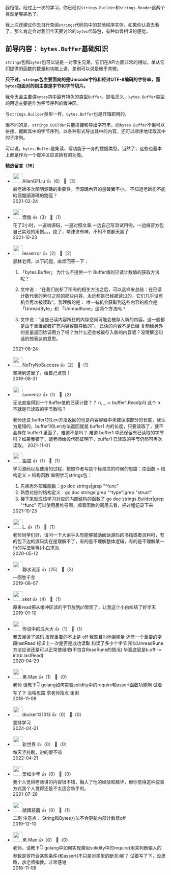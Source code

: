 我相信，经过上一次的学习，你已经对`strings.Builder`和`strings.Reader`这两个类型足够熟悉了。

我上次还建议你去自行查阅`strings`代码包中的其他程序实体。如果你认真去看了，那么肯定会对我们今天要讨论的`bytes`代码包，有种似曾相识的感觉。

## 前导内容： `bytes.Buffer`基础知识

`strings`包和`bytes`包可以说是一对孪生兄弟，它们在API方面非常的相似。单从它们提供的函数的数量和功能上讲，差别可以说是微乎其微。

**只不过，`strings`包主要面向的是Unicode字符和经过UTF-8编码的字符串，而`bytes`包面对的则主要是字节和字节切片。**

我今天会主要讲`bytes`包中最有特色的类型`Buffer`。顾名思义，`bytes.Buffer`类型的用途主要是作为字节序列的缓冲区。

与`strings.Builder`类型一样，`bytes.Buffer`也是开箱即用的。

但不同的是，`strings.Builder`只能拼接和导出字符串，而`bytes.Buffer`不但可以拼接、截断其中的字节序列，以各种形式导出其中的内容，还可以顺序地读取其中的子序列。

可以说，`bytes.Buffer`是集读、写功能于一身的数据类型。当然了，这些也基本上都是作为一个缓冲区应该拥有的功能。
<div><strong>精选留言（16）</strong></div><ul>
<li><img src="https://static001.geekbang.org/account/avatar/00/12/a5/67/bf286335.jpg" width="30px"><span>AllenGFLiu</span> 👍（6） 💬（3）<div>赫老師多次闡明源碼的重要性，但源碼內容的量確實不小。
不知道老師能不能給個閱讀源碼的路徑？</div>2021-02-24</li><br/><li><img src="https://static001.geekbang.org/account/avatar/00/19/30/3c/0668d6ae.jpg" width="30px"><span>盘胧</span> 👍（3） 💬（1）<div>花了2小时，一遍啃源码，一遍对照文章,一边自己写测试用例，一边搞官方包自己实现的用例。。。绝了，啃津津有味，不知不觉都天黑了</div>2021-10-23</li><br/><li><img src="https://static001.geekbang.org/account/avatar/00/14/9d/a4/e481ae48.jpg" width="30px"><span>lesserror</span> 👍（2） 💬（2）<div>郝林老师，以下问题，麻烦回答一下：

1.  「bytes.Buffer」 为什么不提供一个 Buffer值的已读计数值的获取方法呢？

2.  文中说： “在我们剖析了所有的相关方法之后，可以这样来总结：在已读计数代表的索引之前的那些内容，永远都是已经被读过的，它们几乎没有机会再次被读取”。我理解的是： 唯一有机会获取到这些内容的机会是 「UnreadByte」和 「UnreadRune」这两个方法吗？

3. 文中说：“这些已读内容所在的内存空间可能会被存入新的内容。这一般都是由于重置或者扩充内容容器导致的”。 已读的内容不是已经 复制给另外的变量返回给调用方了吗？为什么还会被被存入新的内容呢？没理解这句话的想表达的意思。</div>2021-08-24</li><br/><li><img src="http://thirdwx.qlogo.cn/mmopen/vi_32/Q0j4TwGTfTKOM6tVLSiciaQeQst0g3iboWO74ibicicVAia9qno0X6cf65pEKLgdKkUdcpCWpjAB5e6semrFrruiaGQWhg/132" width="30px"><span>NoTryNoSuccess</span> 👍（2） 💬（1）<div>坚持到这里了，给自己点赞！</div>2019-08-31</li><br/><li><img src="https://static001.geekbang.org/account/avatar/00/12/1d/7d/368df396.jpg" width="30px"><span>somenzz</span> 👍（1） 💬（2）<div>无法直接得到一个Buffer值的已读计数？？
	n, _ := buffer1.Read(p1)
这个 n 不就是已读取的字节数吗？

老师还说 buffer1的Len方法返回的也是内容容器中未被读取部分的长度，我认为是错的，buffer1的Len方法返回就是 buffer1 内的长度，只要读取了，就不会存在 buffer1 里面了，难道不是吗？ 难道 buffer1 中还保留有已读取的字节吗？如果我错了，请老师给段代码证明下，buffer1 已读取的字节仍然可再次读取。 </div>2021-11-01</li><br/><li><img src="https://static001.geekbang.org/account/avatar/00/19/30/3c/0668d6ae.jpg" width="30px"><span>盘胧</span> 👍（1） 💬（1）<div>学习源码以及使用的过程，按照作者写这个标准库的时候的思路：库函数 &gt; 结构定义 &gt; 结构函数
举例学习strings包：
1. 先熟悉外部库函数：go doc strings|grep &quot;^func&quot;
2. 熟悉对应的结构定义：go doc strings|grep &quot;^type&quot;|grep &quot;struct&quot;
3. 接下来就应该学习对应的内部结构的函数了 go doc strings.Builder|grep &quot;^func&quot;
可以使用思维导图，顺着函数的调用去看，把过程记录下来</div>2021-10-23</li><br/><li><img src="https://static001.geekbang.org/account/avatar/00/17/8c/e4/ad3e7c39.jpg" width="30px"><span>L.</span> 👍（1） 💬（1）<div>老师同学们好，请问一下大家手头有能够辅助阅读源码的书籍或者资料吗，有的包下边的源码实在是理解不了，有的是不理解整体逻辑，有的是不理解某一行的写法等等(小白求助</div>2020-05-12</li><br/><li><img src="https://static001.geekbang.org/account/avatar/00/14/71/4c/2cefec07.jpg" width="30px"><span>静水流深</span> 👍（25） 💬（3）<div>一图胜千言</div>2019-08-07</li><br/><li><img src="http://thirdwx.qlogo.cn/mmopen/KFgDEHIEpnSjjGClCeqmKYJsSOQo40BMHRTtNYrWyQP9WypAjTToplVND944one2pkEyH5Oib4m4wUOJ9xBEIZQ/132" width="30px"><span>sket</span> 👍（4） 💬（1）<div>原来read把从缓冲区读的字节放到p1里面了，让我这个小白纠结了好半天</div>2019-01-10</li><br/><li><img src="https://static001.geekbang.org/account/avatar/00/12/df/1e/cea897e8.jpg" width="30px"><span>传说中的成大大</span> 👍（1） 💬（1）<div>我去阅读了源码 发现重要的不止是 off 我暂且叫他偏移量 还有一个重要的字段lastRead 标识上一次是否是成功读取 和读了多少个字节 所以UnreadRune方法应该还是可以正常使用吧(不包含ReadRune的情况) 毕竟底层是b.off -= int(b.lastRead) </div>2020-04-29</li><br/><li><img src="https://static001.geekbang.org/account/avatar/00/13/0b/80/a0533acb.jpg" width="30px"><span>勇.Max</span> 👍（1） 💬（0）<div>老师 请教下👇
golang如何实验solidity中的require和assert函数功能啊 试着写了下 没啥思路 求老师指点 谢谢</div>2018-11-08</li><br/><li><img src="https://wx.qlogo.cn/mmopen/vi_32/iaXcnYOjwO39gSSyo0CprNeLxx6OF80KqPz69ErJKmibMSxn5YeM4VGD6ATBnUR045ibsYjQGlAAQo5r3iaTPydTbA/132" width="30px"><span>docker131313</span> 👍（0） 💬（0）<div>坚持学习</div>2024-04-21</li><br/><li><img src="https://static001.geekbang.org/account/avatar/00/10/78/c7/083a3a0b.jpg" width="30px"><span>新世界</span> 👍（0） 💬（0）<div>每天坚持刷，讲的很不错</div>2022-04-21</li><br/><li><img src="https://static001.geekbang.org/account/avatar/00/20/f2/ba/aad606a6.jpg" width="30px"><span>爱如少年</span> 👍（0） 💬（0）<div>我个人觉得老师讲的内容很不错，融入了他的经验和精华，但你觉得这种叙事方式我个人觉得还是不太适合新手的。</div>2021-07-28</li><br/><li><img src="https://static001.geekbang.org/account/avatar/00/10/20/27/a6932fbe.jpg" width="30px"><span>虢國技醬</span> 👍（0） 💬（1）<div>二刷
注意点：
String和Bytes方法不会更新内部计数器off</div>2019-12-10</li><br/><li><img src="https://static001.geekbang.org/account/avatar/00/13/0b/80/a0533acb.jpg" width="30px"><span>勇.Max</span> 👍（0） 💬（0）<div>老师，请教下👇
golang中如何实现类似solidity中的require(用来判断输入的参数是否符合某些条件)和assert(不只是对类型的断言)呢？
试着写了下，没思路，求老师指教。非常感谢</div>2018-11-08</li><br/>
</ul>